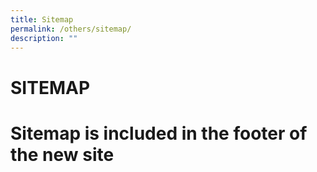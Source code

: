 ```yaml
---
title: Sitemap
permalink: /others/sitemap/
description: ""
---
```

# SITEMAP

# Sitemap is included in the footer of the new site